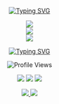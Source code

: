<p align="center">
  <a href="https://git.io/typing-svg">
    <img src="https://readme-typing-svg.herokuapp.com?font=Fira+Code&size=24&pause=1000&color=FFD700&width=400&lines=Hi+there,+I'm+SKaaalper!+👋&stroke=FF0000&stroke-width=1" alt="Typing SVG" />
  </a>
</p>

<p align="center">
  <img src="https://github-readme-stats.vercel.app/api?username=SKaaalper&show_icons=true&theme=dark" />
  <br>
  <img src="https://github-readme-stats.vercel.app/api/top-langs/?username=SKaaalper&layout=compact&theme=dark" />
  <br>
  <img src="https://github-readme-streak-stats.herokuapp.com/?user=SKaaalper&theme=dark" />
</p>

<p align="center">
  <a href="https://git.io/typing-svg">
    <img src="https://readme-typing-svg.herokuapp.com?font=Fira+Code&size=16&pause=1000&color=FF0000&width=800&height=60&lines=🚀+Blockchain+Explorer+|+🟡+Open-source+Contributor+|+🟢+Team+Cubao+Farmers" alt="Typing SVG" />
  </a>
</p>

<p align="center">
  <img src="https://komarev.com/ghpvc/?username=SKaaalper&color=yellow" alt="Profile Views" />
</p>


<p align="center">
  <img src="https://img.shields.io/badge/-JavaScript-F7DF1E?logo=javascript&logoColor=black&style=for-the-badge" />
  <img src="https://img.shields.io/badge/-Node.js-339933?logo=node.js&logoColor=white&style=for-the-badge" />
  <img src="https://img.shields.io/badge/-Docker-2496ED?logo=docker&logoColor=white&style=for-the-badge" />
</p>


<p align="center">
  <a href="https://x.com/_TheTinapa">
    <img src="https://img.shields.io/badge/Twitter-%231DA1F2.svg?&style=for-the-badge&logo=twitter&logoColor=white"/>
  </a>

  <a href="https://t.me/HappyFellar">
    <img src="https://img.shields.io/badge/Telegram-%232CA5E0.svg?&style=for-the-badge&logo=telegram&logoColor=white"/>
  </a>

